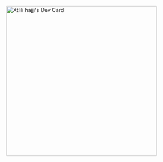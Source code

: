 <a href="https://app.daily.dev/hadji58"><img src="https://api.daily.dev/devcards/b75944016d50456fa618b84dfd8f5fab.png?r=613" width="400" alt="Xtlili hajji's Dev Card"/></a>
